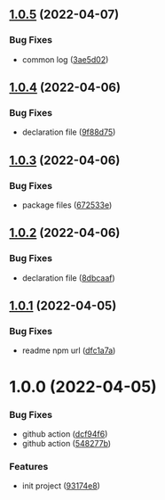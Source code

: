 ## [1.0.5](https://github.com/akijoey/lognote/compare/v1.0.4...v1.0.5) (2022-04-07)


### Bug Fixes

* common log ([3ae5d02](https://github.com/akijoey/lognote/commit/3ae5d02e99d0da4860e48ee174a750a1cd582bfc))

## [1.0.4](https://github.com/akijoey/lognote/compare/v1.0.3...v1.0.4) (2022-04-06)


### Bug Fixes

* declaration file ([9f88d75](https://github.com/akijoey/lognote/commit/9f88d751f4e89b491cbbd4ad2491b1e220379b8d))

## [1.0.3](https://github.com/akijoey/lognote/compare/v1.0.2...v1.0.3) (2022-04-06)


### Bug Fixes

* package files ([672533e](https://github.com/akijoey/lognote/commit/672533e535af1d0a8c7d3a04f841065e78872362))

## [1.0.2](https://github.com/akijoey/lognote/compare/v1.0.1...v1.0.2) (2022-04-06)


### Bug Fixes

* declaration file ([8dbcaaf](https://github.com/akijoey/lognote/commit/8dbcaaf9338aa9a1144644f92fb683cea0f5f9cf))

## [1.0.1](https://github.com/akijoey/lognote/compare/v1.0.0...v1.0.1) (2022-04-05)


### Bug Fixes

* readme npm url ([dfc1a7a](https://github.com/akijoey/lognote/commit/dfc1a7a281652bd07ba316c6b95cf209029dfb9c))

# 1.0.0 (2022-04-05)


### Bug Fixes

* github action ([dcf94f6](https://github.com/akijoey/lognote/commit/dcf94f6abe4154c5934fb60275a6c4a5696b1ab7))
* github action ([548277b](https://github.com/akijoey/lognote/commit/548277b6959ab90dba9477c4cf51d11ccef827b4))


### Features

* init project ([93174e8](https://github.com/akijoey/lognote/commit/93174e8ac0241efbad70660ddda13a7957d32ddf))
